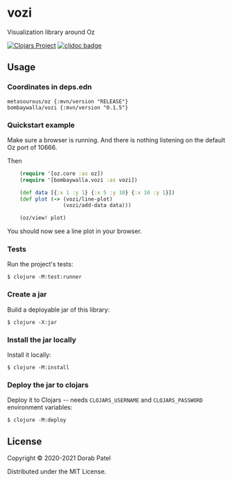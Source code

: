 # vozi

Visualization library around Oz

[![Clojars Project](https://img.shields.io/clojars/v/bombaywalla/vozi.svg)](https://clojars.org/bombaywalla/vozi)
[![cljdoc badge](https://cljdoc.org/badge/bombaywalla/vozi)](https://cljdoc.org/d/bombaywalla/vozi/CURRENT)

## Usage

### Coordinates in deps.edn

	metasourous/oz {:mvn/version "RELEASE"}
	bombaywalla/vozi {:mvn/version "0.1.5"}

### Quickstart example

Make sure a browser is running. And there is nothing listening on the
default Oz port of 10666.

Then

```clojure
	(require '[oz.core :as oz])
	(require '[bombaywalla.vozi :as vozi])

	(def data [{:x 1 :y 1} {:x 5 :y 10} {:x 10 :y 1}])
	(def plot (-> (vozi/line-plot)
	              (vozi/add-data data)))

	(oz/view! plot)
```

You should now see a line plot in your browser.

### Tests

Run the project's tests:

    $ clojure -M:test:runner

### Create a jar

Build a deployable jar of this library:

    $ clojure -X:jar

### Install the jar locally

Install it locally:

    $ clojure -M:install

### Deploy the jar to clojars

Deploy it to Clojars -- needs `CLOJARS_USERNAME` and `CLOJARS_PASSWORD` environment variables:

    $ clojure -M:deploy

## License

Copyright © 2020-2021 Dorab Patel

Distributed under the MIT License.
